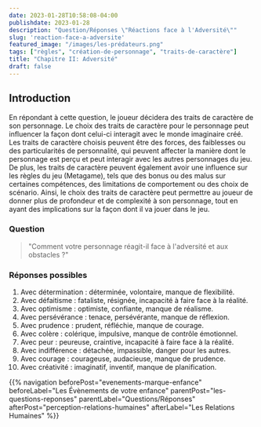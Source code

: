 ```yaml
---
date: 2023-01-28T10:58:08-04:00
publishdate: 2023-01-28
description: "Question/Réponses \"Réactions face à l'Adversité\""
slug: 'reaction-face-a-adversite'
featured_image: "/images/les-prédateurs.png"
tags: ["règles", "création-de-personnage", "traits-de-caractère"]
title: "Chapitre II: Adversité"
draft: false
---
```


## Introduction
En répondant à cette question, le joueur décidera des traits de caractère de son personnage. Le choix des traits de caractère pour le personnage peut influencer la façon dont celui-ci interagit avec le monde imaginaire créé. Les traits de caractère choisis peuvent être des forces, des faiblesses ou des particularités de personnalité, qui peuvent affecter la manière dont le personnage est perçu et peut interagir avec les autres personnages du jeu. De plus, les traits de caractère peuvent également avoir une influence sur les règles du jeu (Metagame), tels que des bonus ou des malus sur certaines compétences, des limitations de comportement ou des choix de scénario. Ainsi, le choix des traits de caractère peut permettre au joueur de donner plus de profondeur et de complexité à son personnage, tout en ayant des implications sur la façon dont il va jouer dans le jeu.

### Question
> "Comment votre personnage réagit-il face à l'adversité et aux obstacles ?"

### Réponses possibles
1) Avec détermination : déterminée, volontaire, manque de flexibilité.
2) Avec défaitisme : fataliste, résignée, incapacité à faire face à la réalité.
3) Avec optimisme : optimiste, confiante, manque de réalisme.
4) Avec persévérance : tenace, persévérante, manque de réflexion.
5) Avec prudence : prudent, réfléchie, manque de courage.
6) Avec colère : colérique, impulsive, manque de contrôle émotionnel.
7) Avec peur : peureuse, craintive, incapacité à faire face à la réalité.
8) Avec indifférence : détachée, impassible, danger pour les autres.
9) Avec courage : courageuse, audacieuse, manque de prudence.
10) Avec créativité : imaginatif, inventif, manque de planification.

{{% navigation beforePost="evenements-marque-enfance" beforeLabel="Les Évènements de votre enfance" parentPost="les-questions-reponses" parentLabel="Questions/Réponses" afterPost="perception-relations-humaines" afterLabel="Les Relations Humaines" %}}
